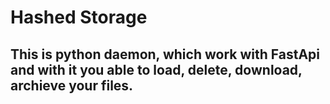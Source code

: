 # Hashed Storage


## This is python daemon, which work with FastApi and with it you able to load, delete, download, archieve your files.


